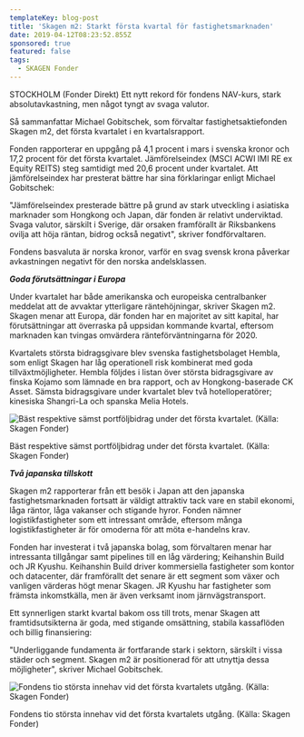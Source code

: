 ```yaml
---
templateKey: blog-post
title: 'Skagen m2: Starkt första kvartal för fastighetsmarknaden'
date: 2019-04-12T08:23:52.855Z
sponsored: true
featured: false
tags:
  - SKAGEN Fonder
---
```

STOCKHOLM (Fonder Direkt) Ett nytt rekord för fondens NAV-kurs, stark absolutavkastning, men något tyngt av svaga valutor.



Så sammanfattar Michael Gobitschek, som förvaltar fastighetsaktiefonden Skagen m2, det första kvartalet i en kvartalsrapport.



Fonden rapporterar en uppgång på 4,1 procent i mars i svenska kronor och 17,2 procent för det första kvartalet. Jämförelseindex (MSCI ACWI IMI RE ex Equity REITS) steg samtidigt med 20,6 procent under kvartalet. Att jämförelseindex har presterat bättre har sina förklaringar enligt Michael Gobitschek:



"Jämförelseindex presterade bättre på grund av stark utveckling i asiatiska marknader som Hongkong och Japan, där fonden är relativt underviktad. Svaga valutor, särskilt i Sverige, där orsaken framförallt är Riksbankens ovilja att höja räntan, bidrog också negativt", skriver fondförvaltaren.



Fondens basvaluta är norska kronor, varför en svag svensk krona påverkar avkastningen negativt för den norska andelsklassen.



**_Goda förutsättningar i Europa_**



Under kvartalet har både amerikanska och europeiska centralbanker meddelat att de avvaktar ytterligare räntehöjningar, skriver Skagen m2. Skagen menar att Europa, där fonden har en majoritet av sitt kapital, har förutsättningar att överraska på uppsidan kommande kvartal, eftersom marknaden kan tvingas omvärdera ränteförväntningarna för 2020.



Kvartalets största bidragsgivare blev svenska fastighetsbolaget Hembla, som enligt Skagen har låg operationell risk kombinerat med goda tillväxtmöjligheter. Hembla följdes i listan över största bidragsgivare av finska Kojamo som lämnade en bra rapport, och av Hongkong-baserade CK Asset. Sämsta bidragsgivare under kvartalet blev två hotelloperatörer; kinesiska Shangri-La och spanska Melia Hotels.

![Bäst respektive sämst portföljbidrag under det första kvartalet. (Källa: Skagen Fonder)](/img/skagen12apr.png)

<span class="image-caption">Bäst respektive sämst portföljbidrag under det första kvartalet. (Källa: Skagen Fonder)</span>

**_Två japanska tillskott_**



Skagen m2 rapporterar från ett besök i Japan att den japanska fastighetsmarknaden fortsatt är väldigt attraktiv tack vare en stabil ekonomi, låga räntor, låga vakanser och stigande hyror. Fonden nämner logistikfastigheter som ett intressant område, eftersom många logistikfastigheter är för omoderna för att möta e-handelns krav.



Fonden har investerat i två japanska bolag, som förvaltaren menar har intressanta tillgångar samt pipelines till en låg värdering; Keihanshin Build och JR Kyushu. Keihanshin Build driver kommersiella fastigheter som kontor och datacenter, där framförallt det senare är ett segment som växer och vanligen värderas högt menar Skagen. JR Kyushu har fastigheter som främsta inkomstkälla, men är även verksamt inom järnvägstransport.



Ett synnerligen starkt kvartal bakom oss till trots, menar Skagen att framtidsutsikterna är goda, med stigande omsättning, stabila kassaflöden och billig finansiering:



"Underliggande fundamenta är fortfarande stark i sektorn, särskilt i vissa städer och segment. Skagen m2 är positionerad för att utnyttja dessa möjligheter", skriver Michael Gobitschek.

![Fondens tio största innehav vid det första kvartalets utgång. (Källa: Skagen Fonder)](/img/skkagen12apr2.png)

<span class="image-caption">Fondens tio största innehav vid det första kvartalets utgång. (Källa: Skagen Fonder)</span>

